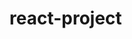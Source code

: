 # react-project
<!-- 
        //VIDEO GUIA
        //https://www.youtube.com/watch?v=pP7quzFmWBY&t=556s&ab_channel=Firebase
        
        //Firebase database
        //https://console.firebase.google.com/u/0/project/filessave-73b1a/database/filessave-73b1a-default-rtdb/data 

        //Page Web Resultado
        https://sieck3.github.io/CommentsPage/
        
 -->